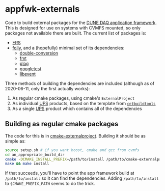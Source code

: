 # appfwk-externals
Code to build external packages for the [DUNE DAQ application framework](https://github.com/DUNE-DAQ/appfwk). This is designed for use on systems with CVMFS mounted, so only packages not available there are built. The current list of packages is:

* [ERS](https://github.com/DUNE-DAQ/ers)
* [folly](https://github.com/facebook/folly), and a (hopefully) minimal set of its dependencies:
  * [double-conversion](https://github.com/google/double-conversion)
  * [fmt](https://github.com/fmtlib/fmt)
  * [glog](https://github.com/google/glog)
  * [googletest](https://github.com/google/googletest)
  * [libevent](https://github.com/libevent/libevent)

Three methods of building the dependencies are included (although as of 2020-06-11, only the first actually works):

1. As regular cmake packages, using cmake's `ExternalProject`
2. As individual [UPS](https://cdcvs.fnal.gov/redmine/projects/ups/wiki/Getting_Started_Using_UPS) products, based on the template from [`cetbuildtools`](https://cdcvs.fnal.gov/redmine/projects/cetbuildtools/wiki)
3. As a single [UPS](https://cdcvs.fnal.gov/redmine/projects/ups/wiki/Getting_Started_Using_UPS) product which contains all of the dependencies

## Building as regular cmake packages

The code for this is in [cmake-externalproject](cmake-externalproject). Building it should be as simple as:

```bash
source setup.sh # if you want boost, cmake and gcc from cvmfs
cd an_appropriate_build_dir
cmake -DCMAKE_INSTALL_PREFIX=/path/to/install /path/to/cmake-externalproject
make && make install
```

If that succeeds, you'll have to point the app framework build at `/path/to/install` so it can find the dependencies. Adding `/path/to/install` to `$CMAKE_PREFIX_PATH` seems to do the trick.


